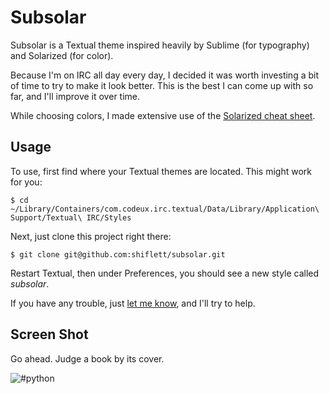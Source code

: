 # Subsolar

Subsolar is a Textual theme inspired heavily by Sublime (for typography) and Solarized (for color).

Because I'm on IRC all day every day, I decided it was worth investing a bit of time to try to make it look better. This is the best I can come up with so far, and I'll improve it over time.

While choosing colors, I made extensive use of the [Solarized cheat sheet](http://www.zovirl.com/2011/07/22/solarized_cheat_sheet/).

## Usage

To use, first find where your Textual themes are located. This might work for you:

    $ cd ~/Library/Containers/com.codeux.irc.textual/Data/Library/Application\ Support/Textual\ IRC/Styles

Next, just clone this project right there:

    $ git clone git@github.com:shiflett/subsolar.git

Restart Textual, then under Preferences, you should see a new style called *subsolar*.

If you have any trouble, just [let me know](http://shiflett.org/contact), and I'll try to help.

## Screen Shot

Go ahead. Judge a book by its cover.

![#python](http://f.cl.ly/items/300Y1v2k3g1b1M3N3Q09/hashpython.png.png)
